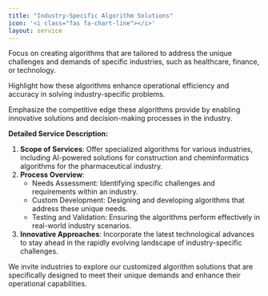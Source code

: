 ```yaml
---
title: "Industry-Specific Algorithm Solutions"
icon: '<i class="fas fa-chart-line"></i>'
layout: service
---
```


Focus on creating algorithms that are tailored to address the unique challenges and demands of specific industries, such as healthcare, finance, or technology.


Highlight how these algorithms enhance operational efficiency and accuracy in solving industry-specific problems.


Emphasize the competitive edge these algorithms provide by enabling innovative solutions and decision-making processes in the industry.

**Detailed Service Description:**
1. **Scope of Services**: Offer specialized algorithms for various industries, including AI-powered solutions for construction and cheminformatics algorithms for the pharmaceutical industry.
2. **Process Overview**:
   - Needs Assessment: Identifying specific challenges and requirements within an industry.
   - Custom Development: Designing and developing algorithms that address these unique needs.
   - Testing and Validation: Ensuring the algorithms perform effectively in real-world industry scenarios.
3. **Innovative Approaches**: Incorporate the latest technological advances to stay ahead in the rapidly evolving landscape of industry-specific challenges.

We invite industries to explore our customized algorithm solutions that are specifically designed to meet their unique demands and enhance their operational capabilities.
